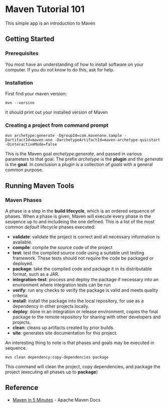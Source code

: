 # Maven Tutorial 101

This simple app is an introduction to Maven

## Getting Started
### Prerequisites

You most have an understanding of how to install software on your computer. If you do not know to do this, ask for help.

### Installation

First find your maven version:

```
mvn --version
```
It should print out your installed version of Maven

### Creating a project from command prompt

```
mvn archetype:generate -DgroupId=com.mavenone.sample -DartifactId=maven-one -DarchetypeArtifactId=maven-archetype-quicstart -DinteractiveMode=false
```
This is the Maven goal *archetype:generate*, and passed in various parameters to that goal. 
The prefix *archetype* is the **plugin** and the *generate* is the **goal**.
In conclusion a *plugin* is a collection of *goals* with a general common purpose.  

## Running Maven Tools
### Maven Phases
A phase is a step in the **build lifecycle**, which is an ordered sequence of phases. 
When a phase is given, Maven will execute every phase in the seuqence up to and includeing the one defined. 
This is a list of the most common *default* lifecycle phases executed:
* **validate**: validate the project is correct and all necessary information is available.
* **compile**: compile the source code of the project
* **test**: test the compiled source code using a suitable unit testing framework. These tests should not require the code be packaged or deployed.
* **package**:  take the compiled code and package it in its distributable format, such as a JAR.
* **integration-test**:  process and deploy the package if necessary into an environment where integration tests can be run
* **verify**:  run any checks to verify the package is valid and meets quality criteria.
* **install**: install the package into the local repository, for use as a dependency in other projects locally.
* **deploy**: done in an integration or release environment, copies the final package to the remote repository for sharing with other developers and projects.
* **clean**: cleans up artifacts created by prior builds.
* **site**: generates site documentation for this project.

An interesting thing to note is that phases and goals may be executed in sequence.
```
mvn clean dependency:copy-dependencies package
```
This command will clean the project, copy dependencies, and package the project (executing all phases up to **package**)


## Reference
* [Maven in 5 Minutes](https://maven.apache.org/guides/getting-started/maven-in-five-minutes.html) - Apache Maven Docs
